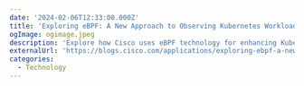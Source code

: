 ```yaml
---
date: '2024-02-06T12:33:00.000Z'
title: 'Exploring eBPF: A New Approach to Observing Kubernetes Workloads'
ogImage: ogimage.jpeg
description: 'Explore how Cisco uses eBPF technology for enhancing Kubernetes observability within Cisco Cloud Observability, and its application to solving customer challenges'
externalUrl: 'https://blogs.cisco.com/applications/exploring-ebpf-a-new-approach-to-observing-kubernetes-workloads'
categories:
  - Technology
---
```

